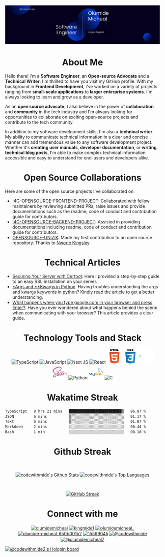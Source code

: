 ![banner](./banner.png)

<h1 align="center">About Me</h1>

Hello there! I'm a **Software Engineer**, an **Open-source Advocate** and a **Technical Writer**. I'm thrilled to have you visit my GitHub profile. With my background in **Frontend Development**, I've worked on a variety of projects ranging from **small-scale applications** to **larger enterprise systems**. I'm always looking to learn and grow as a developer.

As an **open source advocate**, I also believe in the power of **collaboration** and **community** in the tech industry and I'm always looking for opportunities to collaborate on exciting open-source projects and contribute to the tech community.

In addition to my software development skills, I'm also a **technical writer**. My ability to communicate technical information in a clear and concise manner can add tremendous value to any software development project. Whether it's **creating user manuals**, **developer documentation**, or **writing technical blog posts**, I'm able to make complex technical information accessible and easy to understand for end-users and developers alike.

<h1 align="center">Open Source Collaborations</h1>
Here are some of the open source projects I've collaborated on:

- [I4G-OPENSOURCE-FRONTEND-PROJECT](https://github.com/Ingressive-for-Good/I4G-OPENSOURCE-FRONTEND-PROJECT-2022): Collaborated with fellow maintainers by reviewing submitted PRs, raise issues and provide documentations such as the readme, code of conduct and contribution guide for contributors.
- [I4G-OPENSOURCE-BACKEND-PROJECT](https://github.com/Ingressive-for-Good/I4G-OPENSOURCE-FRONTEND-PROJECT-2022): Assisted in providing documentations including readme, code of conduct and contribution guide for contributors.
- [OPENSOURCE-UNIZIK](https://github.com/nworiekingslee/Open-source-Unizik): Made my first contribution to an open source repository. Thanks to [Nworie Kingsley](https://github.com/nworiekingslee)

<h1 align="center">Technical Articles</h1>

- [Securing Your Server with Certbot](https://codewithmide.hashnode.dev/securing-your-server-with-certbot-a-step-by-step-guide-to-easy-ssl-installation): Here I provided a step-by-step guide to an easy SSL installation on your server.
- [*Args and **Kwargs in Python](https://codewithmide.hashnode.dev/args-and-kwargs-in-python): Having troubles understanding the args and kwargs keywords in python? Kindly read the article to get a better understanding.
- [What happens when you type google.com in your browser and press Enter?](https://medium.com/@olumidemicheal7/what-happens-when-you-type-google-com-in-your-browser-and-press-enter-8523aa662dbd): Have you ever wondered about what happens behind the scene when communicating with your browser? This article provides a clear guide.

<h1 align="center">Technology Tools and Stack</h1>

<div align="center">
<img src="https://upload.wikimedia.org/wikipedia/commons/thumb/4/4c/Typescript_logo_2020.svg/1200px-Typescript_logo_2020.svg.png" width="48" height="48" alt="TypeScript" />
<img src="https://upload.wikimedia.org/wikipedia/commons/thumb/9/99/Unofficial_JavaScript_logo_2.svg/1024px-Unofficial_JavaScript_logo_2.svg.png" width="48" height="48" alt="JavaScript" />
<img src="https://raw.githubusercontent.com/samfromaway/samfromaway/master/.github/images/nextjs.png" width="48" height="48" alt="Next JS" />
<img src="https://brandlogos.net/wp-content/uploads/2020/09/react-logo.png" width="48" height="48" alt="React" />
<img src="https://github.com/devicons/devicon/blob/master/icons/html5/html5-original-wordmark.svg" width="48" height="48" alt="HTML5" />
<img src="https://github.com/devicons/devicon/blob/master/icons/css3/css3-original-wordmark.svg" width="48" height="48" alt="css3" />
<img src="https://github.com/devicons/devicon/blob/master/icons/tailwindcss/tailwindcss-original-wordmark.svg" width="48" height="48" alt="tailwind" />
<img src="https://github.com/devicons/devicon/blob/master/icons/sass/sass-original.svg" width="48" height="48" alt="scss" />
<img src="https://upload.wikimedia.org/wikipedia/commons/thumb/c/c3/Python-logo-notext.svg/1200px-Python-logo-notext.svg.png" width="48" height="48" alt="Python" />
<img src="https://github.com/devicons/devicon/blob/master/icons/mysql/mysql-original-wordmark.svg" width="48" height="48" alt="MySQL" />
<img src="https://img.icons8.com/color/452/c-programming.png" width="48" height="48" alt="C" />
</div>

<h1 align="center">Wakatime Streak</h1>

<!--START_SECTION:waka-->

```txt
TypeScript   9 hrs 21 mins   ████████████████████████▒   96.87 %
JSON         6 mins          ▒░░░░░░░░░░░░░░░░░░░░░░░░   01.17 %
Text         6 mins          ▒░░░░░░░░░░░░░░░░░░░░░░░░   01.07 %
Markdown     2 mins          ░░░░░░░░░░░░░░░░░░░░░░░░░   00.44 %
Bash         1 min           ░░░░░░░░░░░░░░░░░░░░░░░░░   00.18 %
```

<!--END_SECTION:waka-->

<h1 align="center">Github Streak</h1>

<div align="center">

<br/>
  <p>
    <a href="https://github.com/codewithmide/github-readme-stats"><img alt="codewithmide's Github Stats" src="https://github-readme-stats.vercel.app/api?username=codewithmide&show_icons=true&count_private=true&theme=react&hide_border=true&bg_color=0D1117" /></a>
    <a href="https://github.com/codewithmide/github-readme-stats"><img alt="codewithmide's Top Languages" src="https://github-readme-stats.vercel.app/api/top-langs/?username=codewithmide&langs_count=8&count_private=true&layout=compact&theme=react&hide_border=true&bg_color=0D1117" /></a>
  </p>
<br/>

[![GitHub Streak](https://github-readme-streak-stats.herokuapp.com?user=codewithmide&hide_border=true)](https://git.io/streak-stats)

</div>

<h1 align="center">Connect with me</h1>

<p align="center">
<a href="https://codepen.io/olumidemicheal" target="blank"><img align="center" src="https://raw.githubusercontent.com/rahuldkjain/github-profile-readme-generator/master/src/images/icons/Social/codepen.svg" alt="olumidemicheal" height="30" width="40" /></a>
<a href="https://dev.to/kingmide1" target="blank"><img align="center" src="https://raw.githubusercontent.com/rahuldkjain/github-profile-readme-generator/master/src/images/icons/Social/devto.svg" alt="kingmide1" height="30" width="40" /></a>
<a href="https://twitter.com/olumidemicheal_" target="blank"><img align="center" src="https://raw.githubusercontent.com/rahuldkjain/github-profile-readme-generator/master/src/images/icons/Social/twitter.svg" alt="olumidemicheal_" height="30" width="40" /></a>
<a href="https://linkedin.com/in/olumide-micheal-650b001b2" target="blank"><img align="center" src="https://raw.githubusercontent.com/rahuldkjain/github-profile-readme-generator/master/src/images/icons/Social/linked-in-alt.svg" alt="olumide-micheal-650b001b2" height="30" width="40" /></a>
<a href="https://stackoverflow.com/users/15599045" target="blank"><img align="center" src="https://raw.githubusercontent.com/rahuldkjain/github-profile-readme-generator/master/src/images/icons/Social/stack-overflow.svg" alt="15599045" height="30" width="40" /></a>
<a href="https://hashnode.com/@codewithmide" target="blank"><img align="center" src="https://raw.githubusercontent.com/rahuldkjain/github-profile-readme-generator/master/src/images/icons/Social/hashnode.svg" alt="@codewithmide" height="30" width="40" /></a>
<a href="https://medium.com/@olumidemicheal7" target="blank"><img align="center" src="https://raw.githubusercontent.com/rahuldkjain/github-profile-readme-generator/master/src/images/icons/Social/medium.svg" alt="@olumidemicheal7" height="30" width="40" /></a>
</p>

<!-- ![snake gif](https://github.com/accodes21/accodes21/blob/output/github-contribution-grid-snake.svg) -->

[![@codewithmide2's Holopin board](https://holopin.me/codewithmide2)](https://holopin.io/@codewithmide2)
